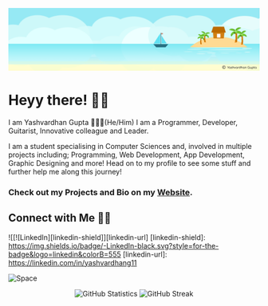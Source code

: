 [![MastHead](https://raw.githubusercontent.com/yashvardhang/yashvardhang/Main/mast.png)](https://www.sprialcosmos.com)

# Heyy there! 👋🏻

I am Yashvardhan Gupta 🙋🏻‍♂️(He/Him) 
I am a Programmer, Developer, Guitarist, Innovative colleague and Leader.

I am a student specialising in Computer Sciences and, involved in multiple projects including; Programming, Web Development, App Development, Graphic Designing and more!
Head on to my profile to see some stuff and further help me along this journey!

### Check out my Projects and Bio on my [Website](https://www.spiralcosmos.com).

## Connect with Me 🤝🏻

![[![LinkedIn][linkedin-shield]][linkedin-url]
[linkedin-shield]: https://img.shields.io/badge/-LinkedIn-black.svg?style=for-the-badge&logo=linkedin&colorB=555
[linkedin-url]: https://linkedin.com/in/yashvardhang11

![Space](https://raw.githubusercontent.com/yashvardhang/yashvardhang/master/space.gif)

<center>

![GitHub Statistics](https://github-readme-stats.vercel.app/api?username=yashvardhang&show_icons=true)
![GitHub Streak](https://github-readme-streak-stats.herokuapp.com/?user=yashvardhang)

</center>
